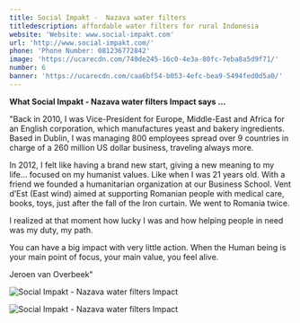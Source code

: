 ```yaml
---
title: Social Impakt -  Nazava water filters
titledescription: affordable water filters for rural Indonesia
website: 'Website: www.social-impakt.com'
url: 'http://www.social-impakt.com/'
phone: 'Phone Number: 081236772842'
image: 'https://ucarecdn.com/740de245-16c0-4e3a-80fc-7eba8a5d9f71/'
number: 6
banner: 'https://ucarecdn.com/caa6bf54-b053-4efc-bea9-5494fed0d5a0/'
---
```

**What Social Impakt - Nazava water filters Impact says ...**

"Back in 2010, I was Vice-President for Europe, Middle-East and Africa for an English corporation, which manufactures yeast and bakery ingredients. Based in Dublin, I was managing 800 employees spread over 9 countries in charge of a 260 million US dollar business, traveling always more.

In 2012, I felt like having a brand new start, giving a new meaning to my life… focused on my humanist values. Like when I was 21 years old. With a friend we founded a humanitarian organization at our Business School. Vent d’Est (East wind) aimed at supporting Romanian people with medical care, books, toys, just after the fall of the Iron curtain. We went to Romania twice.

I realized at that moment how lucky I was and how helping people in need was my duty, my path.

You can have a big impact with very little action. When the Human being is your main point of focus, your main value, you feel alive.

Jeroen van Overbeek"

![Social Impakt - Nazava water filters Impact](https://ucarecdn.com/82f9762d-2041-46fe-8f9c-5c6a4583933c/ "Social Impakt - Nazava water filters Impact")

![Social Impakt - Nazava water filters Impact](https://ucarecdn.com/2465d24d-5aac-4eed-b2e4-37b6b7ddc0af/ "Social Impakt - Nazava water filters Impact")
